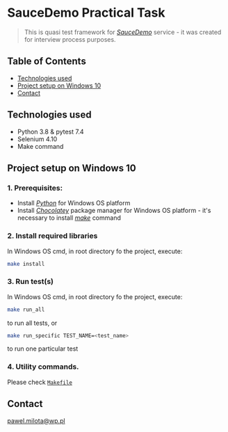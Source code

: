 # SauceDemo Practical Task
> This is quasi test framework for [_SauceDemo_](https://www.saucedemo.com/) service - it was created for interview process purposes.

## Table of Contents
* [Technologies used](#technologies-used)
* [Project setup on Windows 10](#project-setup-on-windows-10)
* [Contact](#contact)

## Technologies used
+ Python 3.8 & pytest 7.4
+ Selenium 4.10
+ Make command

## Project setup on Windows 10


### 1. Prerequisites:
+ Install [_Python_](https://www.python.org/) for Windows OS platform
+ Install [_Chocolatey_](https://chocolatey.org/install) package manager for Windows OS platform - it's necessary to install [_make_](https://community.chocolatey.org/packages/make) command

### 2. Install required libraries
In Windows OS cmd, in root directory fo the project, execute:
```bash
make install
```

### 3. Run test(s)
In Windows OS cmd, in root directory fo the project, execute:
```bash
make run_all
```
to run all tests, or
```bash
make run_specific TEST_NAME=<test_name>
```
to run one particular test

### 4. Utility commands.
Please check [`Makefile`](./Makefile)

## Contact
pawel.milota@wp.pl